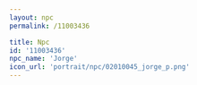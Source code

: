 ```yaml
---
layout: npc
permalink: /11003436

title: Npc
id: '11003436'
npc_name: 'Jorge'
icon_url: 'portrait/npc/02010045_jorge_p.png'
---
```

